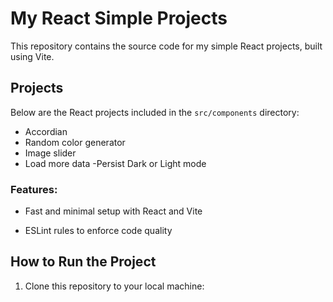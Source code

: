 # My React Simple Projects

This repository contains the source code for my simple React projects, built using Vite. 

## Projects

Below are the React projects included in the `src/components` directory:

- Accordian
- Random color generator
- Image slider
- Load more data
-Persist Dark or Light mode 

### Features:
- Fast and minimal setup with React and Vite

- ESLint rules to enforce code quality

## How to Run the Project

1. Clone this repository to your local machine:

